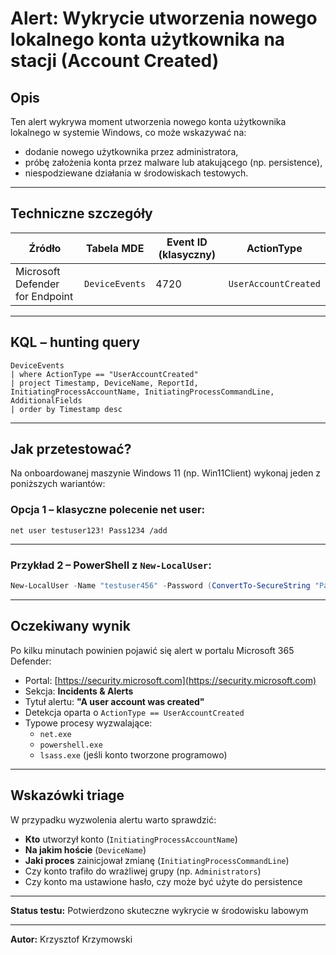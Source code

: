#  Alert: Wykrycie utworzenia nowego lokalnego konta użytkownika na stacji (Account Created)

##  Opis

Ten alert wykrywa moment utworzenia nowego konta użytkownika lokalnego w systemie Windows, co może wskazywać na:

- dodanie nowego użytkownika przez administratora,
- próbę założenia konta przez malware lub atakującego (np. persistence),
- niespodziewane działania w środowiskach testowych.

---

## Techniczne szczegóły

| Źródło                           | Tabela MDE       | Event ID (klasyczny) | ActionType          |
|----------------------------------|------------------|-----------------------|---------------------|
| Microsoft Defender for Endpoint | `DeviceEvents`   | 4720                  | `UserAccountCreated`|

---


##  KQL – hunting query

```kql
DeviceEvents
| where ActionType == "UserAccountCreated"
| project Timestamp, DeviceName, ReportId, InitiatingProcessAccountName, InitiatingProcessCommandLine, AdditionalFields
| order by Timestamp desc
```

---

##  Jak przetestować?
Na onboardowanej maszynie Windows 11 (np. Win11Client) wykonaj jeden z poniższych wariantów:

### Opcja 1 – klasyczne polecenie net user:
```cmd.exe
net user testuser123! Pass1234 /add
```

---
###  Przykład 2 – PowerShell z `New-LocalUser`:

```powershell
New-LocalUser -Name "testuser456" -Password (ConvertTo-SecureString "Pass456!" -AsPlainText -Force)
```
---
##  Oczekiwany wynik

Po kilku minutach powinien pojawić się alert w portalu Microsoft 365 Defender:

- Portal: [https://security.microsoft.com](https://security.microsoft.com)
- Sekcja: **Incidents & Alerts**
- Tytuł alertu: **"A user account was created"**
- Detekcja oparta o `ActionType == UserAccountCreated`
- Typowe procesy wyzwalające:
  - `net.exe`
  - `powershell.exe`
  - `lsass.exe` (jeśli konto tworzone programowo)
---

##  Wskazówki triage

W przypadku wyzwolenia alertu warto sprawdzić:

-  **Kto** utworzył konto (`InitiatingProcessAccountName`)
-  **Na jakim hoście** (`DeviceName`)
-  **Jaki proces** zainicjował zmianę (`InitiatingProcessCommandLine`)
-  Czy konto trafiło do wrażliwej grupy (np. `Administrators`)
-  Czy konto ma ustawione hasło, czy może być użyte do persistence

---

**Status testu:**  Potwierdzono skuteczne wykrycie w środowisku labowym

---
**Autor:** Krzysztof Krzymowski
